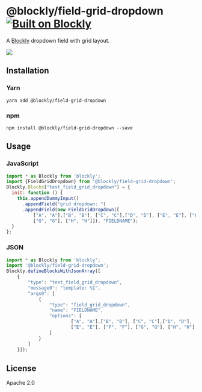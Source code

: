 ---
---
# @blockly/field-grid-dropdown [![Built on Blockly](https://tinyurl.com/built-on-blockly)](https://github.com/google/blockly)

A [Blockly](https://www.npmjs.com/package/blockly) dropdown field with grid layout.

![](https://github.com/google/blockly-samples/raw/master/plugins/field-grid-dropdown/readme-media/dropdown.png)

## Installation

### Yarn
```
yarn add @blockly/field-grid-dropdown
```

### npm
```
npm install @blockly/field-grid-dropdown --save
```

## Usage

### JavaScript
```js
import * as Blockly from 'blockly';
import {FieldGridDropdown} from '@blockly/field-grid-dropdown';
Blockly.Blocks["test_field_grid_dropdown"] = {
  init: function () {
    this.appendDummyInput()
      .appendField("grid dropdown: ")
      .appendField(new FieldGridDropdown([
          ["A", "A"],["B", "B"], ["C", "C"],["D", "D"], ["E", "E"], ["F", "F"],
          ["G", "G"], ["H", "H"]]), "FIELDNAME");
  }
};
```
### JSON

```js
import * as Blockly from 'blockly';
import '@blockly/field-grid-dropdown';
Blockly.defineBlocksWithJsonArray([
    {
        "type": "test_field_grid_dropdown",
        "message0": "template: %1",
        "args0": [
            {
                "type": "field_grid_dropdown",
                "name": "FIELDNAME",
                "options": [
                        ["A", "A"],["B", "B"], ["C", "C"],["D", "D"],
                        ["E", "E"], ["F", "F"], ["G", "G"], ["H", "H"]
                ]
            }
        ]
    }]);
```

## License

Apache 2.0
